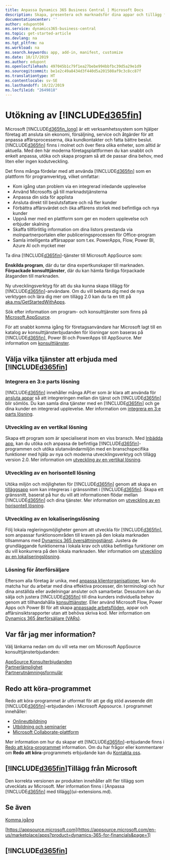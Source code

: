 ```yaml
---
title: Anpassa Dynamics 365 Business Central | Microsoft Docs
description: Skapa, presentera och marknadsför dina appar och tillägg för Business Central.
documentationcenter: ''
author: edupont04
ms.service: dynamics365-business-central
ms.topic: get-started-article
ms.devlang: na
ms.tgt_pltfrm: na
ms.workload: na
ms.search.keywords: app, add-in, manifest, customize
ms.date: 10/17/2019
ms.author: edupont
ms.openlocfilehash: 497045b1c79f1ea27bebe994bbfbc39d5a29e1d9
ms.sourcegitcommit: be1e2c49a8434d3f440d5a201508af9c3c8cc87f
ms.translationtype: HT
ms.contentlocale: sv-SE
ms.lasthandoff: 10/22/2019
ms.locfileid: "2649818"
---
```

# <a name="extending-included365finincludesd365fin_mdmd"></a>Utökning av [!INCLUDE[d365fin](includes/d365fin_md.md)]
Microsoft [!INCLUDE[d365fin_long](includes/d365fin_long_md.md)] är ett verksamhetssystem som hjälper företag att ansluta sin ekonomi, försäljning, service och åtgärder för att anpassa affärsprocesserna, öka kundkontakter och fatta bättre beslut. [!INCLUDE[d365fin](includes/d365fin_md.md)] finns i molnet och över flera olika enheter, som alltid är aktuella. Med den här moderna företagsplattformen du kan snabbt och enkelt anpassa, utöka och skapa program så att de passar dina behov, med liten eller ingen kodutveckling.  

Det finns många fördelar med att använda [!INCLUDE[d365fin](includes/d365fin_md.md)] som en plattform för programverktyg, vilket omfattar:

* Kom igång utan problem via en integrerad inledande upplevelse
* Använd Microsofts gå till marknadstjänsterna
* Anpassa din sida för applista
* Ansluta direkt till beslutsfattare och nå fler kunder
* Förbättra affärsvärdet och öka affärens storlek med befintliga och nya kunder
* Uppnå mer med en plattform som ger en modern upplevelse och erbjuder skalning  
* Skaffa tillförlitlig information om dina listors prestanda via molnpartnerportalen eller publiceringsprocessen för Office-program
* Samla intelligenta affärsappar som t.ex. PowerApps, Flow, Power BI, Azure AI och mycket mer  

Ta dina [!INCLUDE[d365fin](includes/d365fin_md.md)]-tjänster till Microsoft AppSource som:

**Enskilda program**, där du tar dina expertkunskaper till marknaden.  
**Förpackade konsulttjänster**, där du kan hämta färdiga förpackade åtaganden till marknaden.

Ny utvecklingsverktyg för att du ska kunna skapa tillägg för [!INCLUDE[d365fin](includes/d365fin_md.md)]-användare. Om du vill bekanta dig med de nya verktygen och lära dig mer om tillägg 2.0 kan du ta en titt på [aka.ms/GetStartedWithApps](https://aka.ms/GetStartedWithApps).  

Sök efter information om program- och konsulttjänster som finns på [Microsoft AppSource](https://appsource.microsoft.com/en-us/marketplace/consulting-services?country=US&page=1).

För att snabbt komma igång för företagsanvändare har Microsoft lagt till en katalog av konsulttjänsterbjudanden för lösningar som baseras på [!INCLUDE[d365fin](includes/d365fin_md.md)], Power BI och PowerApps till AppSource. Mer information om [konsulttjänster](/dynamics365/business-central/dev-itpro/developer/readiness/readiness-consulting).

## <a name="choosing-which-services-to-offer-with-included365finincludesd365fin_mdmd"></a>Välja vilka tjänster att erbjuda med [!INCLUDE[d365fin](includes/d365fin_md.md)]

### <a name="integrate-a-3rd-party-solution"></a>Integrera en 3:e parts lösning
[!INCLUDE[d365fin](includes/d365fin_md.md)] innehåller många API:er som är klara att använda för [ansluta appar](/dynamics365/business-central/dev-itpro/developer/readiness/readiness-connect-apps) så att integreringen mellan din tjänst och [!INCLUDE[d365fin](includes/d365fin_md.md)] blir sömlös. Du kan samla dina tjänster med en [!INCLUDE[d365fin](includes/d365fin_md.md)] och ge dina kunder en integrerad upplevelse. Mer information om [integrera en 3:e parts lösning](/dynamics365/business-central/dev-itpro/developer/readiness/readiness-thirdparty-solution).

### <a name="development-of-a-vertical-solution"></a>Utveckling av en vertikal lösning
Skapa ett program som är specialiserat inom en viss bransch. Med [Inbädda app](/dynamics365/business-central/dev-itpro/developer/readiness/readiness-embed-apps), kan du utöka och anpassa de befintliga [!INCLUDE[d365fin](includes/d365fin_md.md)]-programmen och utöka slutanvändarmiljön med en branschspecifika funktioner med hjälp av nya och moderna utvecklingsverktyg och tillägg version 2.0. Mer information om [utveckling av en vertikal lösning](/dynamics365/business-central/dev-itpro/developer/readiness/readiness-develop-vertical).

### <a name="development-of-a-horizontal-solution"></a>Utveckling av en horisontell lösning
Utöka miljön och möjligheten för [!INCLUDE[d365fin](includes/d365fin_md.md)] genom att skapa en [tilläggsapp](/dynamics365/business-central/dev-itpro/developer/readiness/readiness-add-on-apps) som kan integreras i gränssnittet i [!INCLUDE[d365fin](includes/d365fin_md.md)]. Skapa ett gränssnitt, baserat på hur du vill att informationen flödar mellan [!INCLUDE[d365fin](includes/d365fin_md.md)] och dina tjänster. Mer information om [utveckling av en horisontell lösning](/dynamics365/business-central/dev-itpro/developer/readiness/readiness-develop-horizontal).

### <a name="development-of-a-localization-solution"></a>Utveckling av en lokaliseringslösning
Följ lokala regleringsmöjligheter genom att utveckla för [!INCLUDE[d365fin](includes/d365fin_md.md)], som anpassar funktionsområden till kraven på den lokala marknaden tillsammans med [Dynamics 365 översättningstjänst](/dynamics365/unified-operations/fin-ops-core/dev-itpro/lifecycle-services/translation-service-overview). Justera de grundläggande funktionerna i lokala krav och utöka befintliga funktioner om du vill konkurrera på den lokala marknaden. Mer information om [utveckling av en lokaliseringslösning](/dynamics365/business-central/dev-itpro/developer/readiness/readiness-develop-localization).

### <a name="reseller-solution"></a>Lösning för återförsäljare
Eftersom alla företag är unika, med [anpassa klientorganisationer](/dynamics365/business-central/dev-itpro/developer/readiness/readiness-customizing-tenants), kan du matcha hur du arbetar med dina effektiva processer, din terminologi och hur dina anställda eller avdelningar ansluter och samarbetar. Dessutom kan du sälja och justera [!INCLUDE[d365fin](includes/d365fin_md.md)] till dina kunders individuella behov genom att tillhandahålla [konsulttjänster](/dynamics365/business-central/dev-itpro/developer/readiness/readiness-consulting). Eller använd Microsoft Flow, Power Apps och Power BI för att skapa [anpassade arbetsflöden](/dynamics365/business-central/dev-itpro/developer/readiness/readiness-no-code), appar och affärsinsiktsrapporter utan att behöva skriva kod. Mer information om [Dynamics 365 återförsäljare (VARs)](/dynamics365/business-central/dev-itpro/developer/readiness/readiness-reseller).

## <a name="where-do-i-learn-more"></a>Var får jag mer information?
Välj länkarna nedan om du vill veta mer om Microsoft AppSource konsulttjänsterbjudanden:

[AppSource Konsulterbjudanden](https://appsource.microsoft.com/en-us/marketplace/consulting-services?country=US&page=1)  
[Partnerlämplighet](https://smp-cdn-prod.azureedge.net/documents/Microsoft%20AppSource%20Partner%20Listing%20Guidelines.pdf)  
[Partnerutnämningsformulär](https://appsource.microsoft.com/en-us/partners/list-consulting-service)  

## <a name="the-ready-to-go-program"></a>Redo att köra-programmet
Redo att köra-programmet är utformat för att ge dig stöd avseende ditt [!INCLUDE[d365fin](includes/d365fin_md.md)]-erbjudanden i Microsoft Appsource. I programmet innehåller:

- [Onlineutbildning](/dynamics365/business-central/dev-itpro/developer/readiness/readiness-learning-catalog)
- [Utbildning och seminarier](/dynamics365/business-central/dev-itpro/developer/readiness/readiness-ready-to-go)
- [Microsoft Collaborate-plattform](https://aka.ms/Collaborate)

Mer information om hur du skapar ett [!INCLUDE[d365fin](includes/d365fin_md.md)]-erbjudande finns i [Redo att köra-programmet](/dynamics365/business-central/dev-itpro/developer/readiness/readiness-ready-to-go) information. Om du har frågor eller kommentarer om **Redo att köra**-programmets erbjudande kan du [Kontakta oss](mailto:dyn365bep@microsoft.com).

## <a name="included365finincludesd365fin_mdmd-extensions-provided-by-microsoft"></a>[!INCLUDE[d365fin](includes/d365fin_md.md)]Tillägg från Microsoft
Den korrekta versionen av produkten innehåller allt fler tillägg som utvecklats av Microsoft. Mer information finns i [Anpassa [!INCLUDE[d365fin](includes/d365fin_md.md)] med tillägg](ui-extensions.md).

## <a name="see-also"></a>Se även
[Komma igång](product-get-started.md)  

[https://appsource.microsoft.com](https://appsource.microsoft.com/en-us/marketplace/apps?product=dynamics-365-for-financials&page=1)  

## [!INCLUDE[d365fin](includes/free_trial_md.md)]  
